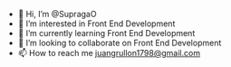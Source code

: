 - 👋 Hi, I’m @SupragaO
- 👀 I’m interested in Front End Development
- 🌱 I’m currently learning Front End Development
- 💞️ I’m looking to collaborate on Front End Development
- 📫 How to reach me juangrullon1798@gmail.com

<!---
SupragaO/SupragaO is a ✨ special ✨ repository because its `README.md` (this file) appears on your GitHub profile.
You can click the Preview link to take a look at your changes.
--->
